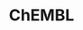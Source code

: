 ---
bigquery: https://console.cloud.google.com/bigquery?p=patents-public-data&d=ebi_chembl&page=dataset
citation: '"The ChEMBL database in 2017." Anna Gaulton, Anne Hersey, Michał Nowotka,
  A Patrícia Bento, Jon Chambers, David Mendez, Prudence Mutowo, Francis Atkinson,
  Louisa J Bellis, Elena Cibrián-Uhalte, Mark Davies, Nathan Dedman, Anneli Karlsson,
  María Paula Magariños, John P Overington, George Papadatos, Ines Smit, Andrew R
  Leach Nucleic acids Research (2017) 45 (Database Issue), D945-D954'
contributors: European Bioinformatics Institute
cost: None
description: ChEMBL Data is a manually curated database of small molecules used in
  drug discovery, including information about existing patented drugs.
documentation: 'schema: https://www.ebi.ac.uk/chembl/db_schema


  '
last_edit: 04/09/2022, 01:48:41
location: https://console.cloud.google.com/marketplace/product/google_patents_public_datasets/chembl
maintained_by: EMBL-EBI, an outstation of European Molecular Biology Laboratory
related_publications: '

  ChEMBL: towards direct deposition of bioassay data.


  Mendez D, Gaulton A, Bento AP, Chambers J, De Veij M, Félix E, Magariños MP, Mosquera
  JF, Mutowo P, Nowotka M, Gordillo-Marañón M, Hunter F, Junco L, Mugumbate G, Rodriguez-Lopez
  M, Atkinson F, Bosc N, Radoux CJ, Segura-Cabrera A, Hersey A, Leach AR.


  — Nucleic Acids Res. 2019; 47(D1):D930-D940. doi: 10.1093/nar/gky1075

  '
schema_fields:
- enzyme_tid
- type
- withdrawn_country
- log_id
- related_tid
- short_name
- patent_id
- doc_id
- indref_id
- first_approval
- patent_use_code
- cl_lincs_id
- ddd_value
- who_extra
- hrac_class_id
- warning_year
- subgroup
- label
- doc_type
- research_stem
- actsm_id
- src_description
- mecref_id
- efo_id
- frac_class_id
- standard_value
- title
- mec_id
- dosage_form
- stem_class
- sequence_md5sum
- updated_on
- qed_weighted
- compound_key
- country
- parenteral
- bao_endpoint
- component_id
- assay_organism
- l2
- domain_id
- parent_molregno
- comments
- irac_code
- level1_description
- cell_source_tax_id
- acd_most_bpka
- relation
- src_id
- l1
- site_residues
- hbd
- indication_class
- standard_units
- db_source
- hbd_lipinski
- entity_type
- component_synonym
- set_name
- target_type
- prodrug
- record_id
- aspect
- usan_stem
- definition
- ref_id
- aidx
- lle
- mc_target_accession
- component_type
- parameter_value
- availability_type
- qudt_units
- src_assay_id
- cell_ontology_id
- domain_name
- tbl
- variant_id
- protein_class_id
- mw_monoisotopic
- ingredient
- atc_code
- syn_type
- year
- acd_logp
- nda_type
- updated_by
- volume
- level3_description
- status
- ddd_units
- l6
- orig_description
- mesh_id
- tax_id
- num_ro5_violations
- confidence_score
- mechanism_of_action
- oc_id
- parent_go_id
- efo_term
- activity_comment
- domain_description
- predbind_id
- last_page
- selectivity_comment
- acd_logd
- drugind_id
- psa
- normal_range_max
- heavy_atoms
- max_phase
- uo_units
- std_act_id
- assay_subcellular_fraction
- polymer_flag
- protclasssyn_id
- relationship_desc
- ass_cls_map_id
- pchembl_value
- cx_most_bpka
- units
- src_short_name
- site_id
- journal
- standard_upper_value
- mol_hrac_id
- level1
- published_relation
- strength
- class_level
- oral
- go_id
- sei
- published_units
- standard_relation
- route
- path
- molecule_type
- chirality
- mechanism_comment
- l5
- clo_id
- patent_no
- data_validity_comment
- l7
- comp_go_id
- natural_product
- standard_inchi_key
- action_type
- mesh_heading
- parameter_type
- ddd_id
- trade_name
- bei
- annotation
- uberon_id
- caloha_id
- patent_expire_date
- homologue
- helm_notation
- compd_id
- name
- downgraded
- assay_id
- approval_date
- site_name
- mc_target_type
- assay_type
- l8
- met_comment
- end_position
- class_type
- direct_interaction
- accession
- curation_comment
- published_type
- major_class
- prod_pat_id
- applicant_full_name
- l3
- withdrawn_year
- pubmed_id
- rgid
- mutation
- sitecomp_id
- ro3_pass
- ddd_admr
- tid
- full_mwt
- src_compound_id
- synonyms
- inorganic_flag
- alert_name
- warning_type
- level2
- authors
- substrate_record_id
- standard_text_value
- molecular_species
- hba
- num_alerts
- level4
- molsyn_id
- assay_test_type
- rtb
- standard_inchi
- warning_class
- enzyme_name
- last_active
- priority
- mw_freebase
- isoform
- previous_company
- cell_id
- species_group_flag
- abstract
- cx_logd
- standard_flag
- assay_cell_type
- co_stem_id
- withdrawn_flag
- active_molregno
- cell_name
- level5
- l4
- level3
- cx_most_apka
- pathway_id
- withdrawn_reason
- bao_format
- num_lipinski_ro5_violations
- normal_range_min
- parent_type
- cx_logp
- assay_source
- biocomp_id
- ddd_comment
- assay_tax_id
- mc_tax_id
- irac_class_id
- relationship
- usan_year
- molfile
- target_mapping
- cellosaurus_id
- warning_id
- tissue_id
- version
- assay_param_id
- first_page
- metref_id
- toid
- aromatic_rings
- targrel_id
- mc_organism
- ref_type
- molregno
- hba_lipinski
- activity_count
- res_stem_id
- upper_value
- assay_tissue
- molecular_mechanism
- cidx
- warning_description
- innovator_company
- cell_source_tissue
- submission_date
- curated_by
- domain_type
- first_in_class
- binding_site_comment
- publication_number
- targcomp_id
- start_position
- pathway_key
- tid_fixed
- prediction_method
- parent_id
- doi
- product_id
- job_id
- full_molformula
- issue
- black_box_warning
- max_phase_for_ind
- ap_id
- compound_name
- protein_class_desc
- assay_desc
- acd_most_apka
- cell_source_organism
- mc_target_name
- disease_efficacy
- description
- delist_flag
- company
- alert_id
- stem
- assay_class_id
- le
- confidence
- structure_type
- activity_id
- assay_category
- level4_description
- metabolite_record_id
- dosed_ingredient
- usan_stem_definition
- mol_irac_id
- result_flag
- drug_product_flag
- stat
- active_ingredient
- cell_description
- frac_code
- sequence
- ref_url
- comp_class_id
- level2_description
- formulation_id
- smarts
- drug_substance_flag
- text_value
- protein_class_synonym
- relationship_type
- usan_stem_id
- warning_country
- alogp
- who_name
- potential_duplicate
- met_conversion
- withdrawn_class
- target_desc
- bao_id
- canonical_smiles
- chebi_par_id
- source
- smid
- idx
- usan_substem
- alert_set_id
- drug_record_id
- mol_atc_id
- ad_type
- db_version
- creation_date
- mol_frac_id
- source_domain_id
- warnref_id
- cpd_str_alert_id
- therapeutic_flag
- assay_strain
- ridx
- organism
- bto_id
- as_id
- value
- compsyn_id
- topical
- pref_name
- entity_id
- published_value
- hrac_code
- standard_type
- met_id
- chembl_id
shortname: chembl
tags:
- biotechnology
- health
- chemical
- bioinformatics
- medical
terms_of_use: CC BY-SA 3.0
title: ChEMBL
uuid: e232a192-965c-4ec9-904c-155b6dfe56c5
---